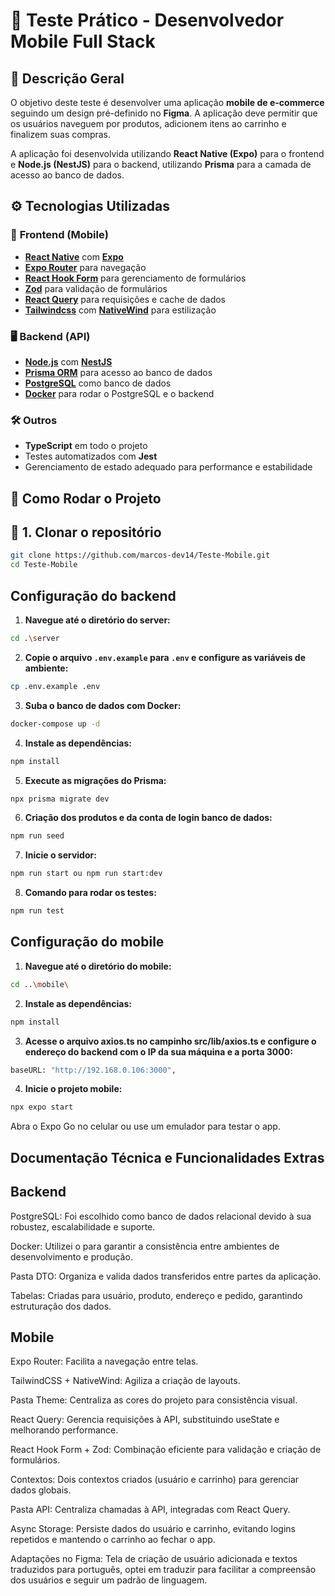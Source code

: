 # 🛒 Teste Prático - Desenvolvedor Mobile Full Stack

## 📌 Descrição Geral

O objetivo deste teste é desenvolver uma aplicação **mobile de e-commerce** seguindo um design pré-definido no **Figma**. A aplicação deve permitir que os usuários naveguem por produtos, adicionem itens ao carrinho e finalizem suas compras.

A aplicação foi desenvolvida utilizando **React Native (Expo)** para o frontend e **Node.js (NestJS)** para o backend, utilizando **Prisma** para a camada de acesso ao banco de dados.

## ⚙️ Tecnologias Utilizadas

### 📱 **Frontend (Mobile)**
- **[React Native](https://reactnative.dev/)** com **[Expo](https://expo.dev/)**
- **[Expo Router](https://expo.github.io/router/)** para navegação
- **[React Hook Form](https://react-hook-form.com/)** para gerenciamento de formulários
- **[Zod](https://zod.dev/)** para validação de formulários
- **[React Query](https://tanstack.com/query/latest)** para requisições e cache de dados
- **[Tailwindcss](https://tailwindcss.com/)** com **[NativeWind](https://www.nativewind.dev/)** para estilização

### 🖥️ **Backend (API)**
- **[Node.js](https://nodejs.org/)** com **[NestJS](https://nestjs.com/)**
- **[Prisma ORM](https://www.prisma.io/)** para acesso ao banco de dados
- **[PostgreSQL](https://www.postgresql.org/)** como banco de dados
- **[Docker](https://www.docker.com/)** para rodar o PostgreSQL e o backend

### 🛠️ **Outros**
- **TypeScript** em todo o projeto
- Testes automatizados com **Jest**
- Gerenciamento de estado adequado para performance e estabilidade

## 🚀 **Como Rodar o Projeto**

## 🔹 **1. Clonar o repositório**
```sh
git clone https://github.com/marcos-dev14/Teste-Mobile.git
cd Teste-Mobile
```

## **Configuração do backend**

1. **Navegue até o diretório do server:**
  ```sh
  cd .\server
  ```

2. **Copie o arquivo `.env.example` para `.env` e configure as variáveis de ambiente:**
  ```sh
  cp .env.example .env
  ```
3. **Suba o banco de dados com Docker:**
  ```sh
  docker-compose up -d
  ```

4. **Instale as dependências:**
  ```sh
  npm install
  ```

5. **Execute as migrações do Prisma:**
  ```sh
  npx prisma migrate dev
  ```

6. **Criação dos produtos e da conta de login banco de dados:**
  ```sh
  npm run seed
  ```

7. **Inicie o servidor:**
  ```sh
  npm run start ou npm run start:dev
  ```

8. **Comando para rodar os testes:**
  ```sh
  npm run test
  ```

## **Configuração do mobile**

1. **Navegue até o diretório do mobile:**
  ```sh
  cd ..\mobile\
  ```

2. **Instale as dependências:**
  ```sh
  npm install
  ```
3. **Acesse o arquivo axios.ts no campinho src/lib/axios.ts e configure o endereço do backend com o IP da sua máquina e a porta 3000:**
  ```sh
  baseURL: "http://192.168.0.106:3000",
  ```
4. **Inicie o projeto mobile:**
  ```sh
  npx expo start
  ```

Abra o Expo Go no celular ou use um emulador para testar o app.

## **Documentação Técnica e Funcionalidades Extras**

## Backend

PostgreSQL: Foi escolhido como banco de dados relacional devido à sua robustez, escalabilidade e suporte.

Docker: Utilizei o para garantir a consistência entre ambientes de desenvolvimento e produção.

Pasta DTO: Organiza e valida dados transferidos entre partes da aplicação.

Tabelas: Criadas para usuário, produto, endereço e pedido, garantindo estruturação dos dados.


## Mobile

Expo Router: Facilita a navegação entre telas.

TailwindCSS + NativeWind: Agiliza a criação de layouts.

Pasta Theme: Centraliza as cores do projeto para consistência visual.

React Query: Gerencia requisições à API, substituindo useState e melhorando performance.

React Hook Form + Zod: Combinação eficiente para validação e criação de formulários.

Contextos: Dois contextos criados (usuário e carrinho) para gerenciar dados globais.

Pasta API: Centraliza chamadas à API, integradas com React Query.

Async Storage: Persiste dados do usuário e carrinho, evitando logins repetidos e mantendo o carrinho ao fechar o app.

Adaptações no Figma: Tela de criação de usuário adicionada e textos traduzidos para português, optei em traduzir para facilitar a compreensão dos usuários e seguir um padrão de linguagem.